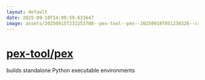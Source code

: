 ```yaml
---
layout: default
date: 2025-09-18T14:09:59.631647
image: assets/20250915T231253708--pex-tool--pex--20250918T051236526--cropped.png
---
```


# [pex-tool/pex](https://github.com/pex-tool/pex)

builds standalone Python executable environments
